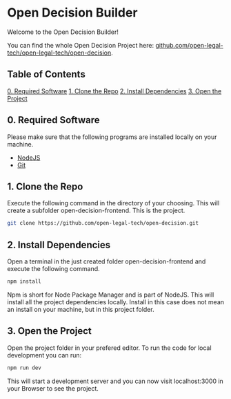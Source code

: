 # Open Decision Builder

Welcome to the Open Decision Builder!

You can find the whole Open Decision Project here: [github.com/open-legal-tech/open-legal-tech/open-decision](https://github.com/open-legal-tech/open-decision).

## Table of Contents

[0. Required Software](#0.-required-software)
[1. Clone the Repo](#1.-clone-the-repo)
[2. Install Dependencies](#0.-required-software)
[3. Open the Project](#3.-open-the-project)

## 0. Required Software

Please make sure that the following programs are installed locally on your machine.

- [NodeJS](https://nodejs.org/en/)
- [Git](https://git-scm.com)

## 1. Clone the Repo

Execute the following command in the directory of your choosing. This will create a subfolder open-decision-frontend. This is the project.
```bash
git clone https://github.com/open-legal-tech/open-decision.git
```

## 2. Install Dependencies

Open a terminal in the just created folder open-decision-frontend and execute the following command.

```bash
npm install
```

Npm is short for Node Package Manager and is part of NodeJS. This will install all the project dependencies locally. Install in this case does not mean an install on your machine, but in this project folder.

## 3. Open the Project

Open the project folder in your prefered editor. To run the code for local development you can run:

```bash
npm run dev
```

This will start a development server and you can now visit localhost:3000 in your Browser to see the project.
